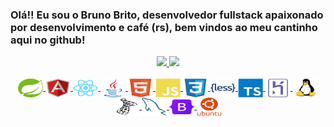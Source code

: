 ### Olá!! Eu sou o Bruno Brito, desenvolvedor fullstack apaixonado por desenvolvimento e café (rs), bem vindos ao meu cantinho aqui no github!


<div align="center">
  <a href="https://github.com/brunopbrito31">
  <img height="180em" src="https://github-readme-stats.vercel.app/api?username=brunopbrito31&show_icons=true&theme=chartreuse-dark&include_all_commits=true&count_private=true"/>
  <img height="180em" src="https://github-readme-stats.vercel.app/api/top-langs/?username=brunopbrito31&layout=compact&langs_count=7&theme=chartreuse-dark"/>
</div>
<div style="display: inline_block" align="center"><br>
  <img align="center" alt="Bruno-spring" height="30" width="40" src="https://raw.githubusercontent.com/devicons/devicon/master/icons/spring/spring-original.svg">
  <img align="center" alt="Bruno-angular" height="30" width="40" src="https://raw.githubusercontent.com/devicons/devicon/master/icons/angularjs/angularjs-original.svg">
  <img align="center" alt="Bruno-react" height="30" width="40" src="https://github.com/devicons/devicon/blob/master/icons/react/react-original.svg">
  <img align="center" alt="Bruno-java" height="30" width="40" src="https://raw.githubusercontent.com/devicons/devicon/master/icons/java/java-original.svg">
  <img align="center" alt="Bruno-HTML" height="30" width="40" src="https://raw.githubusercontent.com/devicons/devicon/master/icons/html5/html5-original.svg">
  <img align="center" alt="Bruno-Js" height="30" width="40" src="https://raw.githubusercontent.com/devicons/devicon/master/icons/javascript/javascript-plain.svg">
  <img align="center" alt="Bruno-CSS" height="30" width="40" src="https://raw.githubusercontent.com/devicons/devicon/master/icons/css3/css3-original.svg">
  <img align="center" alt="Bruno-less" height="30" width="40" src="https://raw.githubusercontent.com/devicons/devicon/master/icons/less/less-plain-wordmark.svg">
  <img align="center" alt="Bruno-Ts" height="30" width="40" src="https://raw.githubusercontent.com/devicons/devicon/master/icons/typescript/typescript-plain.svg">
  <img align="center" alt="Bruno-heroku" height="30" width="40" src="https://raw.githubusercontent.com/devicons/devicon/master/icons/heroku/heroku-original.svg">
  <img align="center" alt="Bruno-linux" height="30" width="40" src="https://raw.githubusercontent.com/devicons/devicon/master/icons/linux/linux-original.svg">
  <img align="center" alt="Bruno-sqlss" height="30" width="40" src="https://raw.githubusercontent.com/devicons/devicon/master/icons/microsoftsqlserver/microsoftsqlserver-plain.svg">
  <img align="center" alt="Bruno-mysql" height="30" width="40" src="https://raw.githubusercontent.com/devicons/devicon/master/icons/mysql/mysql-original.svg">
  <img align="center" alt="Bruno-linux" height="30" width="40" src="https://raw.githubusercontent.com/devicons/devicon/master/icons/bootstrap/bootstrap-original.svg">
  <img align="center" alt="Bruno-linux" height="30" width="40" src="https://raw.githubusercontent.com/devicons/devicon/master/icons/ubuntu/ubuntu-plain-wordmark.svg">
 
  
</div>
